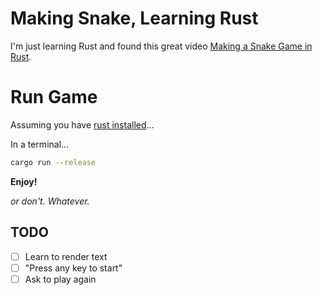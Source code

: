 # Making Snake, Learning Rust

I'm just learning Rust and found this great video [Making a Snake Game in Rust](https://www.youtube.com/watch?v=HCwMb0KslX8).

# Run Game
Assuming you have [rust installed](https://doc.rust-lang.org/book/ch01-01-installation.html)...

In a terminal...

```bash
cargo run --release
```

**Enjoy!**

_or don't. Whatever._


## TODO
- [ ] Learn to render text
- [ ] "Press any key to start"
- [ ] Ask to play again 